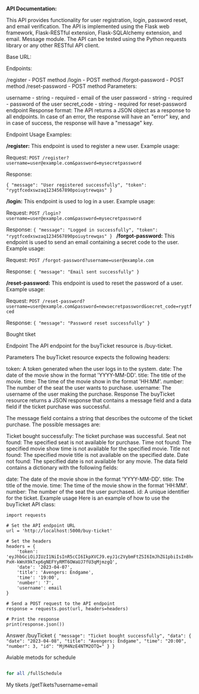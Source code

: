 **API Documentation:**

This API provides functionality for user registration, login, password reset, and email verification. The API is implemented using the Flask web framework, Flask-RESTful extension, Flask-SQLAlchemy extension, and email. Message module. The API can be tested using the Python requests library or any other RESTful API client.

Base URL:

Endpoints:

/register - POST method
/login - POST method
/forgot-password - POST method
/reset-password - POST method
Parameters:

username - string - required - email of the user
password - string - required - password of the user
secret_code - string - required for reset-password endpoint
Response format:
The API returns a JSON object as a response to all endpoints. In case of an error, the response will have an "error" key, and in case of success, the response will have a "message" key.

Endpoint Usage Examples:

**/register:**
This endpoint is used to register a new user.
Example usage:

Request:
`POST /register?username=user@example.com&password=mysecretpassword`

Response:

`{
"message": "User registered successfully",
"token": "rygtfcedxswzaq1234567890poiuytrewqas"
}`

**/login:**
This endpoint is used to log in a user.
Example usage:

Request:
`POST /login?username=user@example.com&password=mysecretpassword`

Response:
`{
"message": "Logged in successfully",
"token": "rygtfcedxswzaq1234567890poiuytrewqas"
}
`
**/forgot-password:**
This endpoint is used to send an email containing a secret code to the user.
Example usage:

Request:
`POST /forgot-password?username=user@example.com`

Response:
`{
"message": "Email sent successfully"
}`

**/reset-password:**
This endpoint is used to reset the password of a user.
Example usage:

Request:
`POST /reset-password?username=user@example.com&password=newsecretpassword&secret_code=rygtfced`

Response:
`{
"message": "Password reset successfully"
}`

Bought tiket

Endpoint
The API endpoint for the buyTicket resource is /buy-ticket.

Parameters
The buyTicket resource expects the following headers:

token: A token generated when the user logs in to the system.
date: The date of the movie show in the format 'YYYY-MM-DD'.
title: The title of the movie.
time: The time of the movie show in the format 'HH:MM'.
number: The number of the seat the user wants to purchase.
username: The username of the user making the purchase.
Response
The buyTicket resource returns a JSON response that contains a message field and a data field if the ticket purchase was successful.

The message field contains a string that describes the outcome of the ticket purchase. The possible messages are:

Ticket bought successfully: The ticket purchase was successful.
Seat not found: The specified seat is not available for purchase.
Time not found: The specified movie show time is not available for the specified movie.
Title not found: The specified movie title is not available on the specified date.
Date not found: The specified date is not available for any movie.
The data field contains a dictionary with the following fields:

date: The date of the movie show in the format 'YYYY-MM-DD'.
title: The title of the movie.
time: The time of the movie show in the format 'HH:MM'.
number: The number of the seat the user purchased.
id: A unique identifier for the ticket.
Example usage
Here is an example of how to use the buyTicket API class:

```
import requests

# Set the API endpoint URL
url = 'http://localhost:5000/buy-ticket'

# Set the headers
headers = {
    'token': 'eyJhbGciOiJIUzI1NiIsInR5cCI6IkpXVCJ9.eyJ1c2VybmFtZSI6ImJhZG1pbiIsInBhc3N3b3JkIjoiYmFkbWluIiwiaWF0IjoxNTE2MjM5MDIyfQ.kG-PxH-kWnX9kTxp6gNEFYyRMT6OWaUJ7fU3qMjmzgQ',
    'date': '2023-04-07',
    'title': 'Avengers: Endgame',
    'time': '19:00',
    'number': '7',
    'username': email
}

# Send a POST request to the API endpoint
response = requests.post(url, headers=headers)

# Print the response
print(response.json())
```

Answer /buyTicket
`{
    "message": "Ticket bought successfully",
    "data": {
        "date": "2023-04-08",
        "title": "Avengers: Endgame",
        "time": "20:00",
        "number": 3,
        "id": "MjM4NzE4NTM2OTQ="
    }
}`

Aviable metods for schedule

```for day /getDay?date=2023-04-08

for all /fullSchedule
```
My tikets /getTikets?username=email
